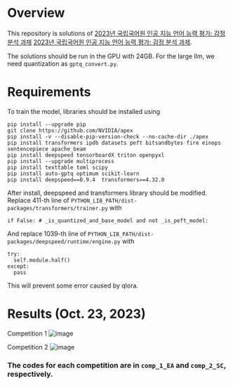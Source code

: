 # Overview
This repository is solutions of [2023년 국립국어원 인공 지능 언어 능력 평가: 감정 분석 과제](https://corpus.korean.go.kr/taskOrdtm/taskList.do?taskOrdtmId=103&clCd=END_TASK&subMenuId=sub01) [2023년 국립국어원 인공 지능 언어 능력 평가: 감정 분석 과제](https://corpus.korean.go.kr/taskOrdtm/taskList.do?taskOrdtmId=103&clCd=END_TASK&subMenuId=sub01).

The solutions should be run in the GPU with 24GB. 
For the large llm, we need quantization as `gptq_convert.py`.

# Requirements
To train the model, libraries should be installed using
```
pip install --upgrade pip
git clone https://github.com/NVIDIA/apex
pip install -v --disable-pip-version-check --no-cache-dir ./apex
pip install transformers ipdb datasets peft bitsandbytes fire einops sentencepiece apache_beam
pip install deepspeed tensorboardX triton openpyxl
pip install --upgrade multiprocess
pip install texttable toml scipy
pip install auto-gptq optimum scikit-learn
pip install deepspeed==0.9.4  transformers==4.32.0
```

After install, deepspeed and transformers library should be modified.
Replace 411-th line of `PYTHON_LIB_PATH/dist-packages/transformers/trainer.py` with
```
if False: # _is_quantized_and_base_model and not _is_peft_model:
```
And replace 1039-th line of `PYTHON_LIB_PATH/dist-packages/deepspeed/runtime/engine.py` with
```
try:
  self.module.half()
except:
  pass
```
This will prevent some error caused by qlora.

# Results (Oct. 23, 2023)

Competition 1
![image](https://github.com/LearnItAnyway/corpus_ko_AI_competition_2023/assets/76693336/fc372709-5b19-4994-846a-2347c46b632e)


Competition 2
![image](https://github.com/LearnItAnyway/corpus_ko_AI_competition_2023/assets/76693336/7c8eb2f2-c6c3-47ab-a836-d31090c55e1a)


### The codes for each competition are in `comp_1_EA` and `comp_2_SC`, respectively.

